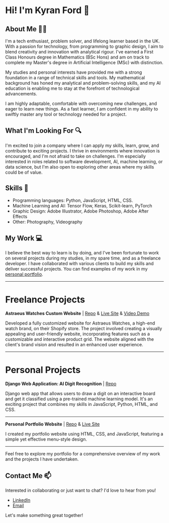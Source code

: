 # Hi! I'm Kyran Ford :wave:

## About Me :man_technologist:

I'm a tech enthusiast, problem solver, and lifelong learner based in the UK. With a passion for technology, from programming to graphic design, I aim to blend creativity and innovation with analytical rigour. I've earned a First Class Honours degree in Mathematics (BSc Hons) and am on track to complete my Master's degree in Artificial Intelligence (MSc) with distinction.

My studies and personal interests have provided me with a strong foundation in a range of technical skills and tools. My mathematical background has honed my analytical and problem-solving skills, and my AI education is enabling me to stay at the forefront of technological advancements. 

I am highly adaptable, comfortable with overcoming new challenges, and eager to learn new things. As a fast learner, I am confident in my ability to swiftly master any tool or technology needed for a project.

## What I'm Looking For :mag:

I'm excited to join a company where I can apply my skills, learn, grow, and contribute to exciting projects. I thrive in environments where innovation is encouraged, and I'm not afraid to take on challenges. I'm especially interested in roles related to software development, AI, machine learning, or data science, but I'm also open to exploring other areas where my skills could be of value.

## Skills :toolbox:

- Programming languages: Python, JavaScript, HTML, CSS.
- Machine Learning and AI: Tensor Flow, Keras, Scikit-learn, PyTorch
- Graphic Design: Adobe Illustrator, Adobe Photoshop, Adobe After Effects
- Other: Photography, Videography

## My Work :computer:

I believe the best way to learn is by doing, and I've been fortunate to work on several projects during my studies, in my spare time, and as a freelance developer. I have collaborated with various clients to build my skills and deliver successful projects. You can find examples of my work in my <a href="https://kyranford.github.io/" target="_blank">personal portfolio</a>.

---

# Freelance Projects
**Astraeus Watches Custom Website** | [Repo](https://github.com/KyranFord/AstraeusWebsite) & [Live Site](https://www.astraeuscollections.com) & [Video Demo](https://youtu.be/8FX_Kqh9-ow)

Developed a fully customized website for Astraeus Watches, a high-end watch brand, on their Shopify store. The project involved creating a visually appealing and user-friendly website, incorporating features such as a customizable and interactive product grid. The website aligned with the client's brand vision and resulted in an enhanced user experience.

---

# Personal Projects

**Django Web Application: AI Digit Recognition** | [Repo](https://github.com/KyranFord/Digit-Recognition-App)

Django web app that allows users to draw a digit on an interactive board and get it classified using a pre-trained machine learning model. It's an exciting project that combines my skills in JavaScript, Python, HTML, and CSS.

---

**Personal Portfolio Website** | [Repo](https://github.com/KyranFord/kyranford.github.io) & [Live Site](https://kyranford.github.io/)

I created my portfolio website using HTML, CSS, and JavaScript, featuring a simple yet effective menu-style design.

---

Feel free to explore my portfolio for a comprehensive overview of my work and the projects I have undertaken.



## Contact Me :mailbox:

Interested in collaborating or just want to chat? I'd love to hear from you!

- [LinkedIn](https://www.linkedin.com/in/kyranford1/)
- [Email](mailto:kyranford@hotmail.co.uk)

Let's make something great together!
